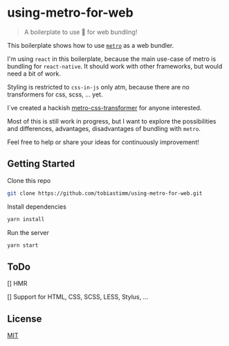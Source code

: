 # using-metro-for-web

> A boilerplate to use 🚆 for web bundling!

This boilerplate shows how to use [`metro`](https://github.com/facebook/metro) as a web bundler.

I'm using `react` in this boilerplate, because the main use-case of metro is bundling for `react-native`. It should work with other frameworks, but would need a bit of work.

Styling is restricted to `css-in-js` only atm, because there are no transformers for css, scss, ... yet.

I`ve created a hackish [metro-css-transformer](https://github.com/tobiastimm/metro-css-transformer) for anyone interested.

Most of this is still work in progress, but I want to explore the possibilities and differences, advantages, disadvantages of bundling with `metro`.

Feel free to help or share your ideas for continuously improvement!

## Getting Started

Clone this repo

```bash
git clone https://github.com/tobiastimm/using-metro-for-web.git
```

Install dependencies

```bash
yarn install
```

Run the server

```bash
yarn start
```

## ToDo

[] HMR

[] Support for HTML, CSS, SCSS, LESS, Stylus, ...

## License

[MIT](./LICENSE)
